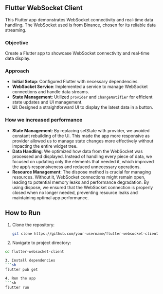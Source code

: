 ## Flutter WebSocket Client
This Flutter app demonstrates WebSocket connectivity and real-time data handling. The WebSocket used is from Binance, chosen for its reliable data streaming.

### Objective
Create a Flutter app to showcase WebSocket connectivity and real-time data display.

### Approach
- **Initial Setup**: Configured Flutter with necessary dependencies.
- **WebSocket Service**: Implemented a service to manage WebSocket connections and handle data streams.
- **State Management**: Utilized `provider` and `ChangeNotifier` for efficient state updates and UI management.
- **UI**: Designed a straightforward UI to display the latest data in a button.


### How we increased performance
- **State Management**: By replacing setState with provider, we avoided constant rebuilding of the UI. This made the app more responsive as provider allowed us to manage state changes more effectively without impacting the entire widget tree.
- **Data Handling**: We optimized how data from the WebSocket was processed and displayed. Instead of handling every piece of data, we focused on updating only the elements that needed it, which improved the app’s responsiveness and reduced unnecessary operations.
- **Resource Management**: The dispose method is crucial for managing resources. Without it, WebSocket connections might remain open, leading to potential memory leaks and performance degradation. By using dispose, we ensured that the WebSocket connection is properly closed when no longer needed, preventing resource leaks and maintaining optimal app performance.

## How to Run

1. Clone the repository:
   ```sh
   git clone https://github.com/your-username/flutter-websocket-client.git

2. Navigate to project directory:
  ```sh
  cd flutter-websocket-client

3. Install dependencies
  ```sh
  flutter pub get

4. Run the app
  ```sh
  flutter run



